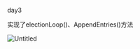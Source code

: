 day3

实现了electionLoop()、AppendEntries()方法

![Untitled](https://s3-us-west-2.amazonaws.com/secure.notion-static.com/90e58985-ae86-496a-ae00-451b1e8fc096/Untitled.png)

